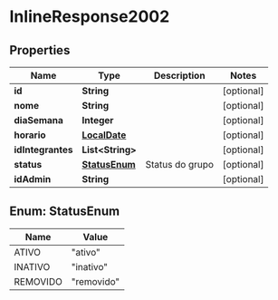 
# InlineResponse2002

## Properties
Name | Type | Description | Notes
------------ | ------------- | ------------- | -------------
**id** | **String** |  |  [optional]
**nome** | **String** |  |  [optional]
**diaSemana** | **Integer** |  |  [optional]
**horario** | [**LocalDate**](LocalDate.md) |  |  [optional]
**idIntegrantes** | **List&lt;String&gt;** |  |  [optional]
**status** | [**StatusEnum**](#StatusEnum) | Status do grupo |  [optional]
**idAdmin** | **String** |  |  [optional]


<a name="StatusEnum"></a>
## Enum: StatusEnum
Name | Value
---- | -----
ATIVO | &quot;ativo&quot;
INATIVO | &quot;inativo&quot;
REMOVIDO | &quot;removido&quot;



